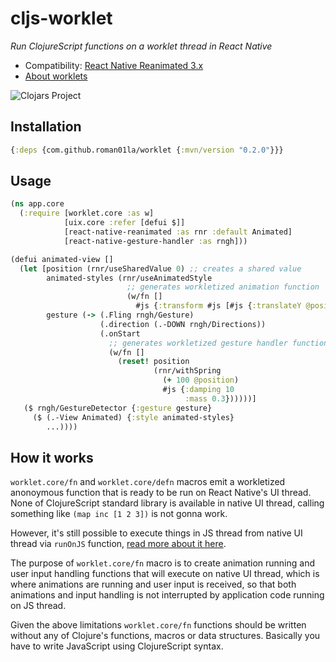 # cljs-worklet

_Run ClojureScript functions on a worklet thread in React Native_

- Compatibility: [React Native Reanimated 3.x](https://docs.swmansion.com/react-native-reanimated/docs/fundamentals/getting-started)
- [About worklets](https://docs.swmansion.com/react-native-reanimated/docs/guides/worklets)

![Clojars Project](https://img.shields.io/clojars/v/com.github.roman01la/worklet.svg)

## Installation
```clojure
{:deps {com.github.roman01la/worklet {:mvn/version "0.2.0"}}}
```

## Usage
```clojure
(ns app.core
  (:require [worklet.core :as w]
            [uix.core :refer [defui $]]
            [react-native-reanimated :as rnr :default Animated]
            [react-native-gesture-handler :as rngh]))

(defui animated-view []
  (let [position (rnr/useSharedValue 0) ;; creates a shared value
        animated-styles (rnr/useAnimatedStyle
                          ;; generates workletized animation function
                          (w/fn []
                            #js {:transform #js [#js {:translateY @position}]}))
        gesture (-> (.Fling rngh/Gesture)
                    (.direction (.-DOWN rngh/Directions))
                    (.onStart
                      ;; generates workletized gesture handler function
                      (w/fn []
                        (reset! position
                                (rnr/withSpring
                                  (+ 100 @position)
                                  #js {:damping 10
                                       :mass 0.3})))))]
   ($ rngh/GestureDetector {:gesture gesture}
     ($ (.-View Animated) {:style animated-styles}
        ...))))
```

## How it works

`worklet.core/fn` and `worklet.core/defn` macros emit a workletized anonoymous function that is ready to be run on React Native's UI thread.
None of ClojureScript standard library is available in native UI thread, calling something like `(map inc [1 2 3])` is not gonna work.

However, it's still possible to execute things in JS thread from native UI thread via `runOnJS` function, [read more about it here](https://docs.swmansion.com/react-native-reanimated/docs/threading/runOnJS).

The purpose of `worklet.core/fn` macro is to create animation running and user input handling functions that will execute on native UI thread, which is where animations are running and user input is received, so that both animations and input handling is not interrupted by application code running on JS thread.

Given the above limitations `worklet.core/fn` functions should be written without any of Clojure's functions, macros or data structures. Basically you have to write JavaScript using ClojureScript syntax.
